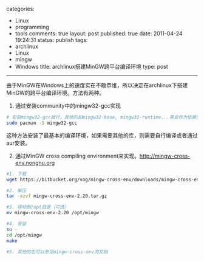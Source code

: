 categories: 
  - Linux
  - programming
  - tools
comments: true
layout: post
published: true
date: 2011-04-24 19:24:31
status: publish
tags: 
  - archlinux
  - Linux
  - mingw
  - Windows
title: archlinux搭建MinGW跨平台编译环境
type: post
---

由于MinGW在Windows上的速度实在不敢恭维，所以决定在archlinux下搭建MinGW的跨平台编译环境。方法有两种。

1. 通过安装community中的mingw32-gcc实现

```sh
# 安装mingw32-gcc就行，其他的如mingw32-base, mingw32-runtime...等会作为依赖安装
sudo pacman -S mingw32-gcc
```

这种方法安装了最基本的编译环境，如果需要其他的库，则需要自行编译或者通过aur安装。

2. 通过MinGW cross compiling environment来实现。<a href="http://mingw-cross-env.nongnu.org/">http://mingw-cross-env.nongnu.org</a>

```sh
#1. 下载
wget https://bitbucket.org/vog/mingw-cross-env/downloads/mingw-cross-env-2.20.tar.gz

#2. 解压
tar -xzvf mingw-cross-env-2.20.tar.gz

#3. 移动到/opt目录（可选）
mv mingw-cross-env-2.20 /opt/mingw

#4. 安装
su -
cd /opt/mingw
make

#5. 其他的包可以参见mingw-cross-env的文档
```
